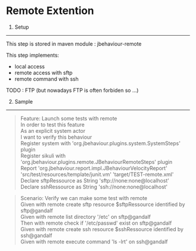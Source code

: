 Remote Extention
================

1. Setup
--------

This step is stored in maven module : jbehaviour-remote

This step implements:
- local access
- remote access with sftp
- remote command with ssh

TODO : FTP (but nowadays FTP is often forbiden so ...)

2. Sample
---------

>Feature: Launch some tests with remote<br/>
>  In order to test this feature<br/>
>  As an explicit system actor<br/>
>  I want to verify this behaviour<br/>
>  Register system with 'org.jbehaviour.plugins.system.SystemSteps' plugin<br/>
>  Register sikuli with 'org.jbehaviour.plugins.remote.JBehaviourRemoteSteps' plugin<br/>
>  Report 'org.jbehaviour.report.impl.JBehaviourVelocityReport' 'src/test/resources/template/junit.vm' 'target/TEST-remote.xml'<br/>
>  Declare sftpRessource as String 'sftp://none:none@localhost'<br/>
>  Declare sshRessource as String 'ssh://none:none@localhost'<br/>

>Scenario: Verify we can make some test with remote<br/>
>	Given with remote create sftp resource $sftpRessource identified by sftp@gandalf<br/>
>	Given with remote list directory '/etc' on sftp@gandalf<br/>
>	Then  with remote check if '/etc/passwd' exist on sftp@gandalf<br/>
>	Given with remote create ssh resource $sshRessource identified by ssh@gandalf<br/>
>	Given with remote execute command 'ls -lrt' on ssh@gandalf<br/>

